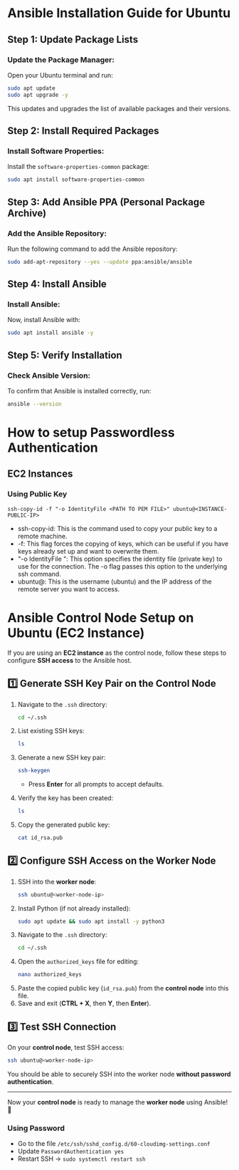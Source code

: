 # Ansible Installation Guide for Ubuntu

## Step 1: Update Package Lists
### Update the Package Manager:
Open your Ubuntu terminal and run:
```bash
sudo apt update
sudo apt upgrade -y
```
This updates and upgrades the list of available packages and their versions.

## Step 2: Install Required Packages
### Install Software Properties:
Install the `software-properties-common` package:
```bash
sudo apt install software-properties-common
```

## Step 3: Add Ansible PPA (Personal Package Archive)
### Add the Ansible Repository:
Run the following command to add the Ansible repository:
```bash
sudo add-apt-repository --yes --update ppa:ansible/ansible
```

## Step 4: Install Ansible
### Install Ansible:
Now, install Ansible with:
```bash
sudo apt install ansible -y
```

## Step 5: Verify Installation
### Check Ansible Version:
To confirm that Ansible is installed correctly, run:
```bash
ansible --version
```

# How to setup Passwordless Authentication

## EC2 Instances

### Using Public Key

```
ssh-copy-id -f "-o IdentityFile <PATH TO PEM FILE>" ubuntu@<INSTANCE-PUBLIC-IP>
```


- ssh-copy-id: This is the command used to copy your public key to a remote machine.
- -f: This flag forces the copying of keys, which can be useful if you have keys already set up and want to overwrite them.
- "-o IdentityFile <PATH TO PEM FILE>": This option specifies the identity file (private key) to use for the connection. The -o flag passes this option to the underlying ssh command.
- ubuntu@<INSTANCE-IP>: This is the username (ubuntu) and the IP address of the remote server you want to access.

# Ansible Control Node Setup on Ubuntu (EC2 Instance)

If you are using an **EC2 instance** as the control node, follow these steps to configure **SSH access** to the Ansible host.

## 1️⃣ Generate SSH Key Pair on the Control Node
1. Navigate to the `.ssh` directory:
   ```bash
   cd ~/.ssh
   ```
2. List existing SSH keys:
   ```bash
   ls
   ```
3. Generate a new SSH key pair:
   ```bash
   ssh-keygen
   ```
   - Press **Enter** for all prompts to accept defaults.

4. Verify the key has been created:
   ```bash
   ls
   ```

5. Copy the generated public key:
   ```bash
   cat id_rsa.pub
   ```

## 2️⃣ Configure SSH Access on the Worker Node
1. SSH into the **worker node**:
   ```bash
   ssh ubuntu@<worker-node-ip>
   ```
2. Install Python (if not already installed):
   ```bash
   sudo apt update && sudo apt install -y python3
   ```
3. Navigate to the `.ssh` directory:
   ```bash
   cd ~/.ssh
   ```
4. Open the `authorized_keys` file for editing:
   ```bash
   nano authorized_keys
   ```
5. Paste the copied public key (`id_rsa.pub`) from the **control node** into this file.
6. Save and exit (**CTRL + X**, then **Y**, then **Enter**).

## 3️⃣ Test SSH Connection
On your **control node**, test SSH access:
```bash
ssh ubuntu@<worker-node-ip>
```
You should be able to securely SSH into the worker node **without password authentication**.

---

Now your **control node** is ready to manage the **worker node** using Ansible! 🚀



### Using Password 

- Go to the file `/etc/ssh/sshd_config.d/60-cloudimg-settings.conf`
- Update `PasswordAuthentication yes`
- Restart SSH -> `sudo systemctl restart ssh`

